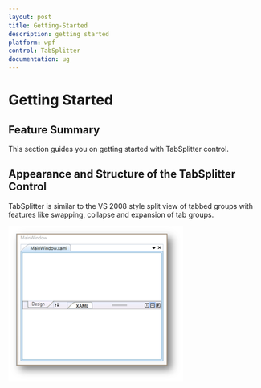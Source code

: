 ```yaml
---
layout: post
title: Getting-Started
description: getting started
platform: wpf
control: TabSplitter
documentation: ug
---
```


# Getting Started

## Feature Summary

This section guides you on getting started with TabSplitter control.

## Appearance and Structure of the TabSplitter Control

TabSplitter is similar to the VS 2008 style split view of tabbed groups with features like swapping, collapse and expansion of tab groups.



![](Getting-Started_images/Getting-Started_img1.png)





